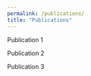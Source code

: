 ```yaml
---
permalink: /publications/
title: "Publications"
---
```


Publication 1

Publication 2

Publication 3
